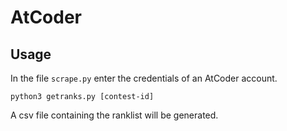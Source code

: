 # AtCoder
## Usage
In the file ```scrape.py``` enter the credentials of an AtCoder account.
```
python3 getranks.py [contest-id]
```
A csv file containing the ranklist will be generated.
